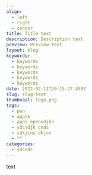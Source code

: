 ```yaml
---
align:
  - left
  - right
  - center
title: Title text
description: Description text
preview: Preview text
layout: blog
keywords:
  - keywords
  - keywords
  - keywords
  - keywords
  - keywords
date: 2022-02-11T20:15:27.450Z
slug: slug-text
thumbnail: logo.png
tags:
  - pen
  - apple
  - appl epensdjkn
  - sdcsdjk cnds
  - sdkjcns dkjcn
  - ""
categories:
  - sdcsdc
---
```

text